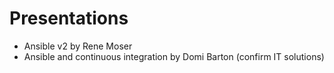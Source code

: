 # Presentations
* Ansible v2 by Rene Moser
* Ansible and continuous integration by Domi Barton (confirm IT solutions)
